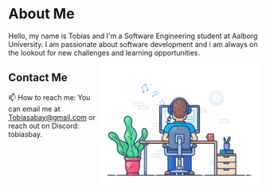 # About Me

Hello, my name is Tobias and I'm a Software Engineering student at Aalborg University. I am passionate about software development and i am always on the lookout for new challenges and learning opportunities.

<img align="right" alt="Tobias Bay" src="assets/coding.gif" width="320px" />

## Contact Me
📫 How to reach me: You can email me at Tobiasabay@gmail.com or reach out on Discord: tobiasbay.
